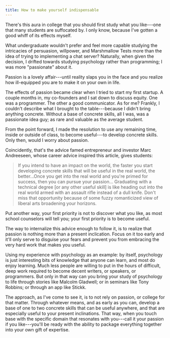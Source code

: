 ```yaml
---
title: How to make yourself indispensable
---
```


There's this aura in college that you should first study what you like---one that many students are suffocated by. I only know, because I've gotten a good whiff of its effects myself.

What undergraduate wouldn't prefer and feel more capable studying the intricacies of persuasion, willpower, and Marshmallow Tests more than the idea of trying to implementing a chat server? Naturally, when given the decision, I drifted towards studying psychology rather than programming; I was more "passionate" about it.

Passion is a lovely affair---until reality slaps you in the face and you realize how ill-equipped you are to make it on your own in life.

The effects of passion became clear when I tried to start my first startup. A couple months in, my co-founders and I sat down to discuss equity. One was a programmer. The other a good communicator. As for me? Frankly, I couldn't describe what I brought to the table---because I didn't bring anything concrete. Without a base of concrete skills, all I was, was a passionate idea guy; as rare and valuable as the average student.

From the point forward, I made the resolution to use any remaining time, inside or outside of class, to become useful---to develop concrete skills. Only then, would I worry about passion.

Coincidently, that's the advice famed entrepreneur and investor Marc Andreeseen, whose career advice inspired this article, gives students:

>If you intend to have an impact on the world, the faster you start developing concrete skills that will be useful in the real world, the better...Once you get into the real world and you're primed for success, then you can pursue your passion... Graduating with a technical degree [or any other useful skill] is like heading out into the real world armed with an assault rifle instead of a dull knife. Don't miss that opportunity because of some fuzzy romanticized view of liberal arts broadening your horizons.

Put another way, your first priority is not to discover what you like, as most school counselors will tell you; your first priority is to become useful.

The way to internalize this advice enough to follow it, is to realize that passion is nothing more than a present inclication. Focus on it too early and it'll only serve to disguise your fears and prevent you from embracing the very hard work that makes you useful.

Using my experience with psychology as an example: by itself, psychology is just interesting bits of knowledge that anyone can learn, and most do enjoy learning. Much less people are willing to put in the hours of difficult, deep work required to become decent writers, or speakers, or programmers. But only in that way can you bring your study of psychology to life through stories like Malcolm Gladwell; or in seminars like Tony Robbins; or through an app like Stickk.

The approach, as I've come to see it, is to not rely on passion, or college for that matter. Through whatever means, and as early as you can, develop a base of one to two concrete skills that can be useful anywhere, and that are especially useful to your present inclinations. That way, when you touch base with the specific domain that resonates with you---call it your passion if you like---you'll be ready with the ability to package everything together into your own gift of expertise.
